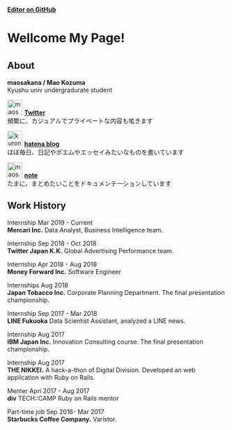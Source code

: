 **[Editor on GitHub](https://github.com/maosakana/maosakana.github.io/edit/master/index.md)**   　

# Wellcome My Page!
## About　
**maosakana  /  Mao Kozuma**  
Kyushu univ undergradurate student

<img width="35" alt="maosakana" src="https://user-images.githubusercontent.com/25532388/54070891-508f8500-42a9-11e9-8e1c-a20a6c2a272f.jpg">  **[Twitter](http://twitter.com/ma_osakana)**  
頻繁に、カジュアルでプライベートな内容も呟きます		
 
 <img width="35" alt="kuroniko" src="https://user-images.githubusercontent.com/25532388/54070898-5ab18380-42a9-11e9-8592-447785856f21.PNG">  **[hatena blog](http://maosakana.hatenablog.com/)**  
ほぼ毎日、日記やポエムやエッセイみたいなものを書いています		 
  
 <img width="35" alt="maosakanako" src="https://user-images.githubusercontent.com/25532388/54070893-54230c00-42a9-11e9-81d6-8c183ac9abd7.png"> **[note](https://note.mu/maosakana)**  
たまに、まとめたいことをドキュメンテーションしています	
  
## Work History

Internship  Mar 2019 - Current  
**Mercari Inc.** Data Analyst, Business Intelligence team.

Internship   Sep 2018 - Oct 2018      
**Twitter Japan K.K.** Global Advertising Performance team.

Internship    Apr 2018 - Aug 2018    
**Money Forward Inc.** Software Engineer

Internships   Aug 2018    
**Japan Tobacco Inc.** Corporate Planning Department. The final presentation championship.

Internship   Sep 2017 - Mar 2018    
**LINE Fukuoka** Data Scientist Assistant, analyzed a LINE news.

Internship   Aug 2017    
**IBM Japan Inc.** Innovation Consulting course. The final presentation championship.

Internship   Aug 2017    
**THE NIKKEI.** A hack-a-thon of Digital Division. Developed an web application with Ruby on Rails.

Menter   Apri 2017 - Aug 2017    
**div** TECH::CAMP Ruby on Rails mentor

Part-time job   Sep 2016- Mar 2017    
**Starbucks Coffee Company.** Varistor.
